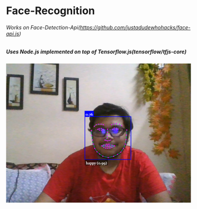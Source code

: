 # Face-Recognition

###### Works on Face-Detection-Api(https://github.com/justadudewhohacks/face-api.js) 
  
##### Uses Node.js implemented on top of Tensorflow.js(tensorflow/tfjs-core)
![Image of Dev](https://github.com/AbhinavKrishna26/images-in-readme/blob/master/Profile_edited.jpg)
